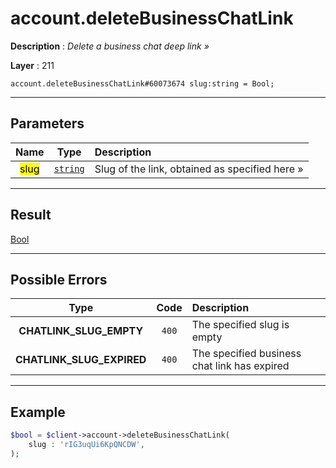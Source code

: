 # account.deleteBusinessChatLink

**Description** : *Delete a business chat deep link »*

**Layer** : 211

```tl
account.deleteBusinessChatLink#60073674 slug:string = Bool;
```

---

## Parameters

| Name | Type | Description |
| :---: | :---: | :--- |
| <mark>slug</mark> | [`string`](type/string) | Slug of the link, obtained as specified here » |

---

## Result

[Bool](type/Bool)

---

## Possible Errors

| Type | Code | Description |
| :---: | :---: | :--- |
| **CHATLINK_SLUG_EMPTY** | `400` | The specified slug is empty |
| **CHATLINK_SLUG_EXPIRED** | `400` | The specified business chat link has expired |

---

## Example

```php
$bool = $client->account->deleteBusinessChatLink(
	slug : 'rIG3uqUi6KpQNCDW',
);
```